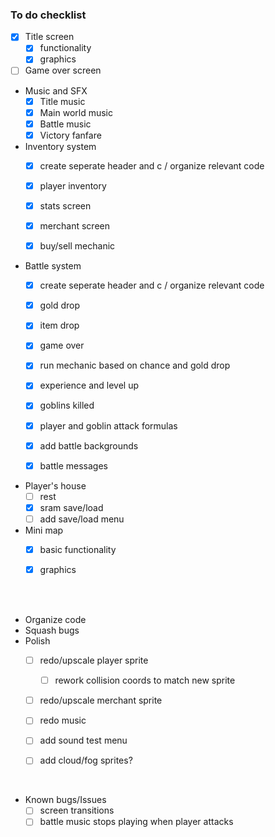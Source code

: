 ### To do checklist

- [x]  Title screen
    - [x]  functionality
    - [x]  graphics
- [ ]  Game over screen

- Music and SFX
    - [x]  Title music
    - [x]  Main world music
    - [x]  Battle music
    - [x]  Victory fanfare
    
- Inventory system
    - [x]  create seperate header and c / organize relevant code
    - [x]  player inventory
    - [x]  stats screen
    - [x]  merchant screen
    - [x]  buy/sell mechanic
    

- Battle system
    - [x]  create seperate header and c / organize relevant code
    - [x] gold drop
    - [x] item drop
    - [x] game over
    - [x] run mechanic based on chance and gold drop
    - [x] experience and level up
    - [x] goblins killed
    - [x] player and goblin attack formulas
    - [x] add battle backgrounds
    - [x] battle messages
    


- Player's house
    - [ ] rest
    - [x] sram save/load
    - [ ] add save/load menu
    
- Mini map
    - [x] basic functionality
    - [x] graphics


<br><br>

- Organize code
- Squash bugs
- Polish
    - [ ] redo/upscale player sprite
        - [ ] rework collision coords to match new sprite
    - [ ] redo/upscale merchant sprite
    - [ ] redo music
    - [ ] add sound test menu
    - [ ] add cloud/fog sprites?


 <br> 

- Known bugs/Issues
    - [ ] screen transitions
    - [ ] battle music stops playing when player attacks